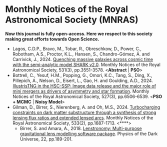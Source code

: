 # Monthly Notices of the Royal Astronomical Society (MNRAS)

**Now this journal is fully open-access. Here we respect to this society making great efforts towards Open Science.**

* Lagos, C.D.P., Bravo, M., Tobar, R., Obreschkow, D., Power, C., Robotham, A.S., Proctor, K.L., Hansen, S., Chandro-Gómez, Á. and Carrivick, J., 2024. [Quenching massive galaxies across cosmic time with the semi-analytic model SHARK v2.0](https://academic.oup.com/mnras/article-abstract/531/3/3551/7663578). Monthly Notices of the Royal Astronomical Society, 531(3), pp.3551-3578. <**Abstract** | **PSO**>
* Bottrell, C., Yesuf, H.M., Popping, G., Omori, K.C., Tang, S., Ding, X., Pillepich, A., Nelson, D., Eisert, L., Gao, H. and Goulding, A.D., 2024. [IllustrisTNG in the HSC-SSP: Image data release and the major role of mini mergers as drivers of asymmetry and star formation](https://academic.oup.com/mnras/article-abstract/527/3/6506/7286659). Monthly Notices of the Royal Astronomical Society, 527(3), pp.6506-6539. <**PSO + MCMC** | **Noisy Model**>
* Gilman, D., Birrer, S., Nierenberg, A. and Oh, M.S., 2024. [Turbocharging constraints on dark matter substructure through a synthesis of strong lensing flux ratios and extended lensed arcs](https://academic.oup.com/mnras/article-abstract/533/2/1687/7721636). Monthly Notices of the Royal Astronomical Society, 533(2), pp.1687-1713. <****>
  * Birrer, S. and Amara, A., 2018. [Lenstronomy: Multi-purpose gravitational lens modelling software package](https://www.sciencedirect.com/science/article/pii/S2212686418301869). Physics of the Dark Universe, 22, pp.189-201.
